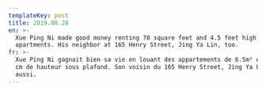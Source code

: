 ```yaml
---
templateKey: post
title: 2019.08.28
en: >-
  Xue Ping Ni made good money renting 70 square feet and 4.5 feet high
  apartments. His neighbor at 165 Henry Street, Jing Ya Lin, too.
fr: >-
  Xue Ping Ni gagnait bien sa vie en louant des appartements de 6.5m² et de 122
  cm de hauteur sous plafond. Son voisin du 165 Henry Street, Jing Ya Lin,
  aussi.
---
```


